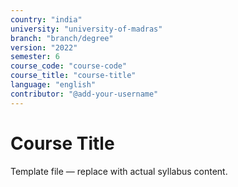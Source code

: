 ```yaml
---
country: "india"
university: "university-of-madras"
branch: "branch/degree"
version: "2022"
semester: 6
course_code: "course-code"
course_title: "course-title"
language: "english"
contributor: "@add-your-username"
---
```


# Course Title

Template file — replace with actual syllabus content.
